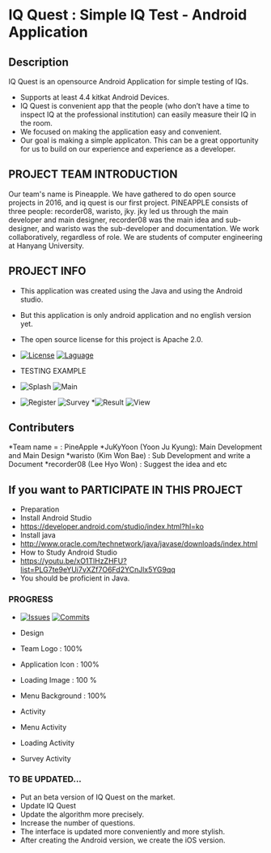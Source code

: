 IQ Quest : Simple IQ Test - Android Application 
===============================================================

## Description

IQ Quest is an opensource Android Application for simple testing of IQs.

* Supports at least 4.4 kitkat Android Devices.
* IQ Quest is convenient app that the people (who don’t have a time to inspect IQ at the professional institution)
  can easily measure their IQ in the room.
* We focused on making the application easy and convenient. 
* Our goal is making a simple applicaton. This can be a great opportunity for us to build on our experience and experience as a developer.
 
## PROJECT TEAM INTRODUCTION

Our team's name is Pineapple.
We have gathered to do open source projects in 2016, and iq quest is our first project.
PINEAPPLE consists of three people: recorder08, waristo, jky.
jky led us through the main developer and main designer,
recorder08 was the main idea and sub-designer,
and waristo was the sub-developer and documentation.
We work collaboratively, regardless of role.
We are students of computer engineering at Hanyang University.

## PROJECT INFO

* This application was created using the Java and using the Android studio.
* But this application is only android application and no english version yet.
* The open source license for this project is Apache 2.0.
* [![License](https://img.shields.io/hexpm/l/plug.svg)](http://www.apache.org/licenses/LICENSE-2.0)
[![Laguage](https://img.shields.io/badge/language-JAVA-red.svg)](http://www.oracle.com/technetwork/java/javase/downloads/index.html)

* TESTING EXAMPLE
  
* ![Splash](http://blogfiles.naver.net/MjAxNjEyMjFfMjYg/MDAxNDgyMjY1NzcwMzg5.Ysc9qQJWd1K-Y5FNwwV8zzCEe_X02vUIl2KqS_18RWog.d_0TWW5YLHthGQwHdSldkoCQoI0zHVTH5DtzgiuJLf0g.PNG.yoongh97/splashex.png)
![Main](http://blogfiles.naver.net/MjAxNjEyMjFfMTc1/MDAxNDgyMjY2MjQ2NTA4.rLmnoXrWh9WEhYB9ioUTe7WE-J3PtVJH4wOvJGCL3XMg.MaruRFgdD60xf2kJ5zzZp0g0JY_wM4CL4vGHGGCBR0Qg.PNG.yoongh97/main.png)
* ![Register](http://blogfiles.naver.net/MjAxNjEyMjFfMjky/MDAxNDgyMjY2MjQ3MTUw.XUGh-vzmwr1GZ7JeafAzUDGqRGCUwFDlkgsDtIA-eqMg.nNNm1JYbNICkjeisGdnHTpyRyrVDaf_4PcB7QKT4FSgg.PNG.yoongh97/login.png) 
![Survey](http://blogfiles.naver.net/MjAxNjEyMjFfMjc0/MDAxNDgyMjY2MjQ2Njk5.JcZBPYcjJQTIGlcOw9zhlkiydDdSVzqtCjesNhJC6ngg.bqanN6YEb6nluojqTIBLYjoH4e2gA2O0O5w1fxcae5gg.PNG.yoongh97/surveysample.png) 
*![Result](http://blogfiles.naver.net/MjAxNjEyMjFfNDIg/MDAxNDgyMjY2MjQ2NTIz.a6hVTadoZzhkudqdPGR4a-2RIgj0ANZv3GkTQjr5Ne8g.DJVz2RgE6Mk8HNlD0XJQM63MW9CeWfwclds-SFij8iog.PNG.yoongh97/result.png)
![View](http://blogfiles.naver.net/MjAxNjEyMjFfNjMg/MDAxNDgyMjY2MjQ2ODgz.i4Khoflt-DOb2Bc8Mo1UqwvbggsVHcGBCiJbFoLUqGYg.RrE0dRrnfMKr3FkFRxtx2C6hi1tL8liQBu2ilfxNa3Ug.PNG.yoongh97/view.png)

## Contributers
*Team name = : PineApple
 *JuKyYoon (Yoon Ju Kyung): Main Development and Main Design
 *waristo (Kim Won Bae) : Sub Development and write a Document
 *recorder08 (Lee Hyo Won) : Suggest the idea and etc

## If you want to PARTICIPATE IN THIS PROJECT

* Preparation
 * Install Android Studio 
  * https://developer.android.com/studio/index.html?hl=ko
 * Install java
  * http://www.oracle.com/technetwork/java/javase/downloads/index.html
 * How to Study Android Studio
  * https://youtu.be/xO1TlHzZHFU?list=PLG7te9eYUi7vXZf7O6Fd2YCnJlx5YG9qq
* You should be proficient in Java.

### PROGRESS
 * [![Issues](https://img.shields.io/badge/Issues-30-blue.svg)](https://github.com/JuKyYoon/Pineapple/issues)
 [![Commits](https://img.shields.io/badge/commits-70-blue.svg)](https://github.com/JuKyYoon/Pineapple/commits)


 * Design
  * Team Logo : 100%
  * Application Icon : 100%
  * Loading Image : 100 %
  * Menu Background : 100% 
 * Activity
  * Menu Activity 
  * Loading Activity
  * Survey Activity 
 
### TO BE UPDATED...
  
 * Put an beta version of IQ Quest on the market.
 * Update IQ Quest
  * Update the algorithm more precisely.
  * Increase the number of questions.
  * The interface is updated more conveniently and more stylish.
 * After creating the Android version, we create the iOS version.
